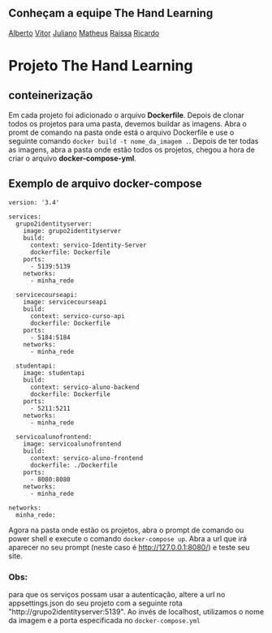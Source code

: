 ## Conheçam a equipe The Hand Learning

[Alberto](https://github.com/attsbr)
[Vitor](https://github.com/Cafety1)
[Juliano](https://github.com/julianodecezaro)
[Matheus](https://github.com/matheusm94)
[Raissa](https://github.com/raiarruda)
[Ricardo](https://github.com/Ricardokof)

# Projeto The Hand Learning

## conteinerização
Em cada projeto foi adicionado o arquivo **Dockerfile**. Depois de clonar todos os projetos para uma pasta, devemos buildar as imagens. Abra o promt de comando na pasta onde está o arquivo Dockerfile e use o seguinte comando `docker build -t nome_da_imagem .`. Depois de ter todas as imagens, abra a pasta onde estão todos os projetos, chegou a hora de criar o arquivo **docker-compose-yml**.

## Exemplo de arquivo docker-compose

```
version: '3.4'

services:
  grupo2identityserver:
    image: grupo2identityserver
    build:
      context: servico-Identity-Server
      dockerfile: Dockerfile
    ports:
      - 5139:5139
    networks:
      - minha_rede
      
  servicecourseapi:
    image: servicecourseapi
    build:
      context: servico-curso-api
      dockerfile: Dockerfile
    ports:
      - 5184:5184
    networks:
      - minha_rede
      
  studentapi:
    image: studentapi
    build:
      context: servico-aluno-backend
      dockerfile: Dockerfile
    ports:
      - 5211:5211
    networks:
      - minha_rede
      
  servicoalunofrontend:
    image: servicoalunofrontend
    build:
      context: servico-aluno-frontend
      dockerfile: ./Dockerfile
    ports:
      - 8080:8080
    networks:
      - minha_rede
      
networks:
  minha_rede:
```


 Agora na pasta onde estão os projetos, abra o prompt de comando ou power shell e execute o comando `docker-compose up`. Abra a url que irá aparecer no seu prompt (neste caso é http://127.0.0.1:8080/) e teste seu site.


 ### Obs: 
 para que os serviços possam usar a autenticação, altere a url no appsettings.json do seu projeto com a seguinte rota "http://grupo2identityserver:5139". Ao invés de localhost, utilizamos o nome da imagem e a porta especificada no `docker-compose.yml` 
